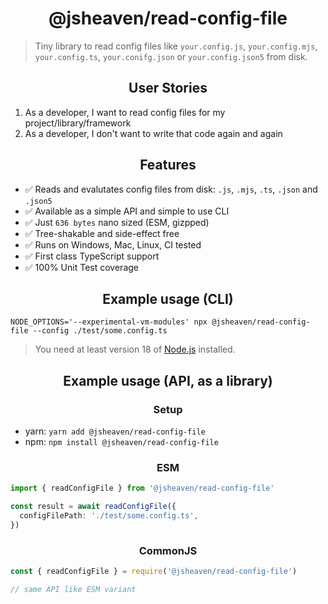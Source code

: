 <h1 align="center">@jsheaven/read-config-file</h1>

> Tiny library to read config files like `your.config.js`, `your.config.mjs`, `your.config.ts`, `your.conifg.json` or `your.config.json5` from disk.

<h2 align="center">User Stories</h2>

1. As a developer, I want to read config files for my project/library/framework
2. As a developer, I don't want to write that code again and again

<h2 align="center">Features</h2>

- ✅ Reads and evalutates config files from disk: `.js`, `.mjs`, `.ts`, `.json` and `.json5`
- ✅ Available as a simple API and simple to use CLI
- ✅ Just `636 bytes` nano sized (ESM, gizpped)
- ✅ Tree-shakable and side-effect free
- ✅ Runs on Windows, Mac, Linux, CI tested
- ✅ First class TypeScript support
- ✅ 100% Unit Test coverage

<h2 align="center">Example usage (CLI)</h2>

`NODE_OPTIONS='--experimental-vm-modules' npx @jsheaven/read-config-file --config ./test/some.config.ts`

> You need at least version 18 of [Node.js](https://www.nodejs.org) installed.

<h2 align="center">Example usage (API, as a library)</h2>

<h3 align="center">Setup</h2>

- yarn: `yarn add @jsheaven/read-config-file`
- npm: `npm install @jsheaven/read-config-file`

<h3 align="center">ESM</h2>

```ts
import { readConfigFile } from '@jsheaven/read-config-file'

const result = await readConfigFile({
  configFilePath: './test/some.config.ts',
})
```

<h3 align="center">CommonJS</h2>

```ts
const { readConfigFile } = require('@jsheaven/read-config-file')

// same API like ESM variant
```
